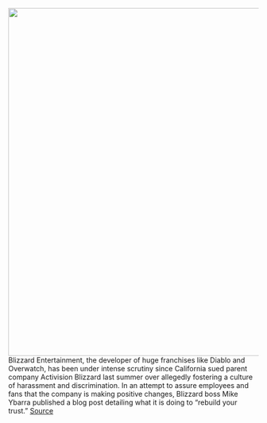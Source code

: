 <img src='https://cdn.vox-cdn.com/thumbor/3V4qgE1jXJP8oIt56FQW8p16J1c=/0x0:2040x1360/1200x800/filters:focal(857x517:1183x843)/cdn.vox-cdn.com/uploads/chorus_image/image/70414514/acastro_210729_1777_blizzard_0001.0.jpg' width='700px' /><br/>
Blizzard Entertainment, the developer of huge franchises like Diablo and Overwatch, has been under intense scrutiny since California sued parent company Activision Blizzard last summer over allegedly fostering a culture of harassment and discrimination. In an attempt to assure employees and fans that the company is making positive changes, Blizzard boss Mike Ybarra published a blog post detailing what it is doing to “rebuild your trust.”
<a href='https://www.theverge.com/2022/1/20/22894005/blizzard-boss-mike-ybarra-changes-blog-activision-microsoft'> Source <a/>
